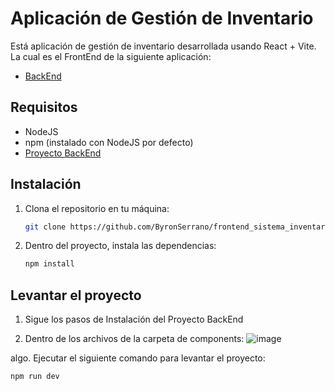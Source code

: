 # Aplicación de Gestión de Inventario

Está aplicación de gestión de inventario desarrollada usando React + Vite.
La cual es el FrontEnd de la siguiente aplicación:
- [BackEnd]([https://github.com/vitejs/vite-plugin-react-swc](https://github.com/Julius266/BCalidad)) 


## Requisitos
- NodeJS 
- npm (instalado con NodeJS por defecto)
- [Proyecto BackEnd](https://github.com/Julius266/BCalidad)

## Instalación
1. Clona el repositorio en tu máquina:

   ```bash
   git clone https://github.com/ByronSerrano/frontend_sistema_inventario.git
   ```

4. Dentro del proyecto, instala las dependencias:

   ```bash
   npm install
   ```


## Levantar el proyecto
1. Sigue los pasos de Instalación del Proyecto BackEnd

2. Dentro de los archivos de la carpeta de components:
![image](https://github.com/ByronSerrano/frontend_sistema_inventario/assets/115562510/cd8933d9-6f05-4d19-820d-73f2ba9d1e20)

 
algo. Ejecutar el siguiente comando para levantar el proyecto:

   ```bash
   npm run dev
   ```
